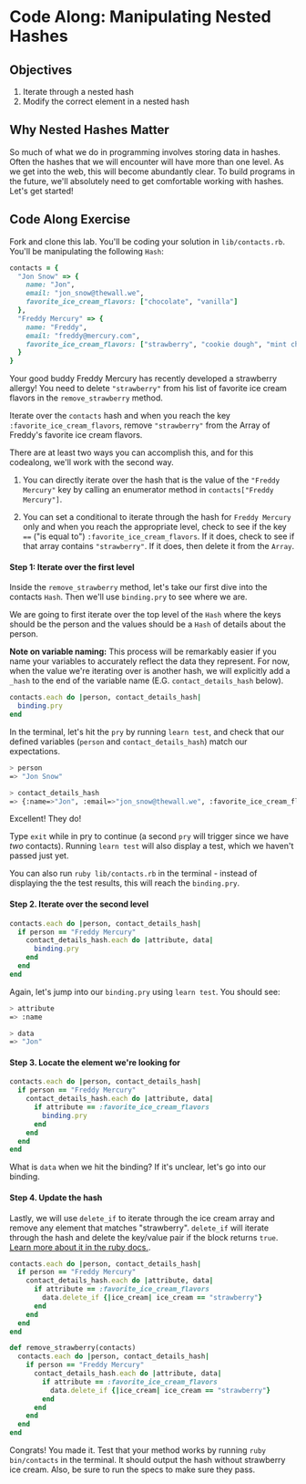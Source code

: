 # Code Along: Manipulating Nested Hashes

## Objectives

1. Iterate through a nested hash
2. Modify the correct element in a nested hash

## Why Nested Hashes Matter

So much of what we do in programming involves storing data in hashes. Often the
hashes that we will encounter will have more than one level. As we get into the
web, this will become abundantly clear. To build programs in the future, we'll
absolutely need to get comfortable working with hashes. Let's get started!

## Code Along Exercise

Fork and clone this lab. You'll be coding your solution in `lib/contacts.rb`.
You'll be manipulating the following `Hash`:

```ruby
contacts = {
  "Jon Snow" => {
    name: "Jon",
    email: "jon_snow@thewall.we",
    favorite_ice_cream_flavors: ["chocolate", "vanilla"]
  },
  "Freddy Mercury" => {
    name: "Freddy",
    email: "freddy@mercury.com",
    favorite_ice_cream_flavors: ["strawberry", "cookie dough", "mint chip"]
  }
}
```

Your good buddy Freddy Mercury has recently developed a strawberry allergy! You
need to delete `"strawberry"` from his list of favorite ice cream flavors in the
`remove_strawberry` method.

Iterate over the `contacts` hash and when you reach the key
`:favorite_ice_cream_flavors`, remove `"strawberry"` from the Array of Freddy's
favorite ice cream flavors.

There are at least two ways you can accomplish this, and for this codealong,
we'll work with the second way.

  1. You can directly iterate over the hash that is the value of the `"Freddy
Mercury"` key by calling an enumerator method in `contacts["Freddy Mercury"]`.

  2. You can set a conditional to iterate through the hash for `Freddy Mercury` only and when you reach the appropriate level,
check to see if the key `==` ("is equal to") `:favorite_ice_cream_flavors`. If
it does, check to see if that array contains `"strawberry"`. If it does, then
delete it from the `Array`.

#### Step 1: Iterate over the first level

Inside the `remove_strawberry` method, let's take our first dive into the
contacts `Hash`. Then we'll use `binding.pry` to see where we are.

We are going to first iterate over the top level of the `Hash` where the keys
should be the person and the values should be a `Hash`  of details about the
person.

**Note on variable naming:** This process will be remarkably easier if you name
your variables to accurately reflect the data they represent. For now, when the
value we're iterating over is another hash, we will explicitly add a `_hash` to
the end of the variable name (E.G. `contact_details_hash` below).

```ruby
contacts.each do |person, contact_details_hash|
  binding.pry
end
```

In the terminal, let's hit the `pry` by running `learn test`, and check
that our defined variables (`person` and `contact_details_hash`) match our
expectations.

```bash
> person
=> "Jon Snow"

> contact_details_hash
=> {:name=>"Jon", :email=>"jon_snow@thewall.we", :favorite_ice_cream_flavors=>["chocolate", "vanilla"]}
```

Excellent! They do!

Type `exit` while in pry to continue (a second `pry` will trigger since we have
_two_ contacts). Running `learn test` will also display a test, which we haven't
passed just yet.

You can also run `ruby lib/contacts.rb` in the terminal - instead of displaying the
the test results, this will reach the `binding.pry`.

#### Step 2. Iterate over the second level

```ruby
contacts.each do |person, contact_details_hash|
  if person == "Freddy Mercury"
    contact_details_hash.each do |attribute, data|
      binding.pry
    end
  end
end
```

Again, let's jump into our `binding.pry` using `learn test`. You should see:

```bash
> attribute
=> :name

> data
=> "Jon"
```

#### Step 3. Locate the element we're looking for

```ruby
contacts.each do |person, contact_details_hash|
  if person == "Freddy Mercury"
    contact_details_hash.each do |attribute, data|
      if attribute == :favorite_ice_cream_flavors
        binding.pry
      end
    end
  end
end
```

What is `data` when we hit the binding? If it's unclear, let's go into our
binding.

#### Step 4. Update the hash

Lastly, we will use `delete_if` to iterate through the ice cream array and
remove any element that matches "strawberry". `delete_if` will iterate through
the hash and delete the key/value pair if the block returns `true`. [Learn more
about it in the ruby docs.][rubydocs].

```ruby
contacts.each do |person, contact_details_hash|
  if person == "Freddy Mercury"
    contact_details_hash.each do |attribute, data|
      if attribute == :favorite_ice_cream_flavors
        data.delete_if {|ice_cream| ice_cream == "strawberry"}
      end
    end
  end
end
```

```ruby
def remove_strawberry(contacts)
  contacts.each do |person, contact_details_hash|
    if person == "Freddy Mercury"
      contact_details_hash.each do |attribute, data|
        if attribute == :favorite_ice_cream_flavors
          data.delete_if {|ice_cream| ice_cream == "strawberry"}
        end
      end
    end
  end
end
```

Congrats! You made it. Test that your method works by running `ruby
bin/contacts` in the terminal. It should output the hash without strawberry ice
cream. Also, be sure to run the specs to make sure they pass.

[rubydocs]: https://docs.ruby-lang.org/en/2.0.0/Hash.html#method-i-delete_if
